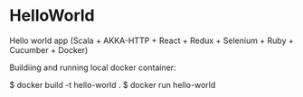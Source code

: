 # HelloWorld
Hello world app (Scala + AKKA-HTTP + React + Redux + Selenium + Ruby + Cucumber + Docker)

Buildiing and running local docker container:

$ docker build -t hello-world .
$ docker run hello-world

